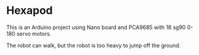 # Hexapod
This is an Arduino project using Nano board and PCA9685 with 18 sg90 0-180 servo motors.

The robot can walk, but the robot is too heavy to jump off the ground.